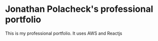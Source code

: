 # Jonathan Polacheck's professional portfolio
This is my professional portfolio. It uses AWS and Reactjs
